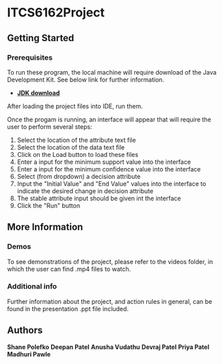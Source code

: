# ITCS6162Project
## Getting Started

### Prerequisites

To run these program, the local machine will require download of the Java Development Kit. See below link for further information.

* **[JDK download](https://www.oracle.com/technetwork/java/javase/downloads/index.html)**

After loading the project files into IDE, run them.

Once the progam is running, an interface will appear that will require the user to perform several steps:
1. Select the location of the attribute text file
2. Select the location of the data text file
3. Click on the Load button to load these files
4. Enter a input for the minimum support value into the interface
5. Enter a input for the minimum confidence value into the interface
6. Select (from dropdown) a decision attribute
7. Input the "Initial Value" and "End Value" values into the interface to indicate the desired change in decision attribute
8. The stable attribute input should be given int the interface
9. Click the "Run" button

## More Information

### Demos

To see demonstrations of the project, please refer to the videos folder, in which the user can find .mp4 files to
watch.

### Additional info

Further information about the project, and action rules in general, can be found in the presentation .ppt file included. 

## Authors

**Shane Polefko** 
**Deepan Patel**
**Anusha Vudathu** 
**Devraj Patel**
**Priya Patel**
**Madhuri Pawle**

